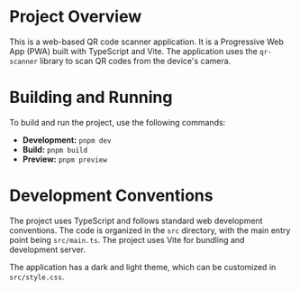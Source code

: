 # Project Overview

This is a web-based QR code scanner application. It is a Progressive Web App (PWA) built with TypeScript and Vite. The application uses the `qr-scanner` library to scan QR codes from the device's camera.

# Building and Running

To build and run the project, use the following commands:

*   **Development:** `pnpm dev`
*   **Build:** `pnpm build`
*   **Preview:** `pnpm preview`

# Development Conventions

The project uses TypeScript and follows standard web development conventions. The code is organized in the `src` directory, with the main entry point being `src/main.ts`. The project uses Vite for bundling and development server.

The application has a dark and light theme, which can be customized in `src/style.css`.